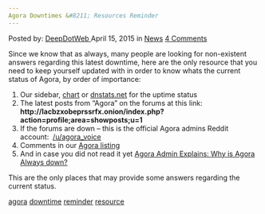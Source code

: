 ```yaml
---
Agora Downtimes &#8211; Resources Reminder
---
```

<article class="post-listing post-9990 post type-post status-publish format-standard hentry category-news tag-agora tag-downtime tag-reminder tag-resource">
    <div class="post-inner">
        <span>Posted by: <a href="https://www.deepdotweb.com/author/admin/" title="">DeepDotWeb </a></span>
    <span>April 15, 2015</span>
    <span>in <a href="https://www.deepdotweb.com/category/news/" rel="category tag">News</a></span>
    <span><a href="https://www.deepdotweb.com/2015/04/15/agora-downtimes-resources-reminder/#comments">4 Comments</a></span>
    </p>
    <div class="clear"></div>
    <div class="entry">
    <p>Since we know that as always, many people are looking for non-existent answers regarding this latest downtime, here are the only resource that you need to keep yourself updated with in order to know whats the current status of Agora, by order of importance:</p>
    <ol>
    <li>Our sidebar, <a href="http://www.deepdotweb.com/dark-net-market-comparison-chart/" target="_blank">chart</a> or <a href="https://dnstats.net/" target="_blank">dnstats.net</a> for the uptime status</li>
    <li>The latest posts from &#8220;Agora&#8221; on the forums at this link: <strong>http://lacbzxobeprssrfx.onion/index.php?action=profile;area=showposts;u=1</strong></li>
    <li>If the forums are down &#8211; this is the official Agora admins Reddit account:  <a href="https://www.reddit.com/user/agora_voice">/u/agora_voice</a></li>
    <li>Comments in our <a href="http://www.deepdotweb.com/marketplace-directory/listing/agora-market" target="_blank">Agora listing</a></li>
    <li>And in case you did not read it yet <a title="Permalink to Agora Admin Explains: Why is Agora Always down?" href="http://www.deepdotweb.com/2014/09/01/agora-admin-explains-why-is-agora-always-down/">Agora Admin Explains: Why is Agora Always down?</a></li>
    </ol>
    <p>This are the only places that may provide some answers regarding the current status.</p>
    </div>
    <a href="https://www.deepdotweb.com/tag/agora/" rel="tag">agora</a> <a href="https://www.deepdotweb.com/tag/downtime/" rel="tag">downtime</a> <a href="https://www.deepdotweb.com/tag/reminder/" rel="tag">reminder</a> <a href="https://www.deepdotweb.com/tag/resource/" rel="tag">resource</a></span> <span style="display:none" class="updated">2015-04-15</span>
    <div style="display:none" class="vcard author" itemprop="author" itemscope itemtype="http://schema.org/Person"><strong class="fn" itemprop="name">
    
